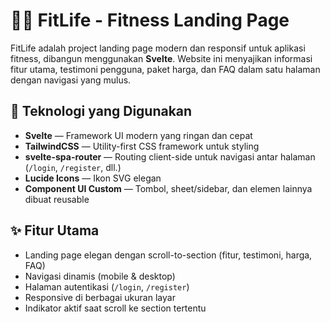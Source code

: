 
# 🏋️‍♂️ FitLife - Fitness Landing Page

FitLife adalah project landing page modern dan responsif untuk aplikasi fitness, dibangun menggunakan **Svelte**. Website ini menyajikan informasi fitur utama, testimoni pengguna, paket harga, dan FAQ dalam satu halaman dengan navigasi yang mulus.

## 🚀 Teknologi yang Digunakan

- **Svelte** — Framework UI modern yang ringan dan cepat
- **TailwindCSS** — Utility-first CSS framework untuk styling
- **svelte-spa-router** — Routing client-side untuk navigasi antar halaman (`/login`, `/register`, dll.)
- **Lucide Icons** — Ikon SVG elegan
- **Component UI Custom** — Tombol, sheet/sidebar, dan elemen lainnya dibuat reusable

## ✨ Fitur Utama

- Landing page elegan dengan scroll-to-section (fitur, testimoni, harga, FAQ)
- Navigasi dinamis (mobile & desktop)
- Halaman autentikasi (`/login`, `/register`)
- Responsive di berbagai ukuran layar
- Indikator aktif saat scroll ke section tertentu
